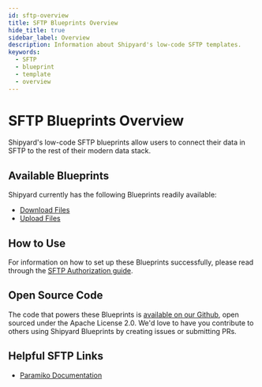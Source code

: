 ```yaml
---
id: sftp-overview
title: SFTP Blueprints Overview
hide_title: true
sidebar_label: Overview
description: Information about Shipyard's low-code SFTP templates.
keywords:
  - SFTP
  - blueprint
  - template
  - overview
---
```


# SFTP Blueprints Overview

Shipyard's low-code SFTP blueprints allow users to connect their data in SFTP to the rest of their modern data stack.

## Available Blueprints
Shipyard currently has the following Blueprints readily available:
- [Download Files](sftp-download-files)
- [Upload Files](sftp-download-files)

## How to Use
For information on how to set up these Blueprints successfully, please read through the [SFTP Authorization guide](sftp-authorization).

## Open Source Code
The code that powers these Blueprints is [available on our Github](https://github.com/shipyardapp/sftp-blueprints), open sourced under the Apache License 2.0. We'd love to have you contribute to others using Shipyard Blueprints by creating issues or submitting PRs.

## Helpful SFTP Links
- [Paramiko Documentation](http://docs.paramiko.org/en/stable/) 